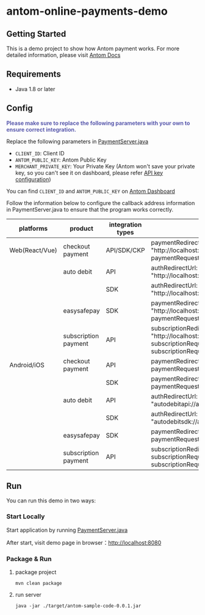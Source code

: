 # antom-online-payments-demo

## Getting Started

This is a demo project to show how Antom payment works. For more detailed information, please visit [Antom Docs](https://docs.antom.com/)

## Requirements

-   Java 1.8 or later

## Config
**<font color="#5A5AAD">Please make sure to replace the following parameters with your own to ensure correct integration.</font>**

Replace the following parameters in [PaymentServer.java]()-  `CLIENT_ID`: Client ID-  `ANTOM_PUBLIC_KEY`: Antom Public Key-  `MERCHANT_PRIVATE_KEY`: Your Private Key (Antom won't save your private key, so you can't see it on dashboard, please refer [API key configuration](https://docs.antom.com/ac/ref/key_config))
You can find `CLIENT_ID` and `ANTOM_PUBLIC_KEY` on [Antom Dashboard](https://dashboard.antom.com/global-payments/developers/quickStart)

Follow the information below to configure the callback address information in PaymentServer.java to ensure that the program works correctly.

| platforms      | product              | integration types | redirectUrl                                                                                                |
|----------------|----------------------|-------------------|------------------------------------------------------------------------------------------------------------|
| Web(React/Vue) | checkout payment     | API/SDK/CKP       | paymentRedirectUrl: "http://localhost:5173/index.html?paymentRequestId=" + paymentRequestId                |
|                | auto debit           | API               | authRedirectUrl: "http://localhost:5173/receiveAuthCode.html"                                              |
|                |                      | SDK               | authRedirectUrl: "http://localhost:5173/receiveAuthCode"                                                   |
|                | easysafepay          | SDK               | paymentRedirectUrl: "http://localhost:5173/index.html?paymentRequestId=" + paymentRequestId                |              
|                | subscription payment | API               | subscriptionRedirectUrl: "http://localhost:5173/index.html?subscriptionRequestId=" + subscriptionRequestId |
| Android/iOS    | checkout payment     | API               | paymentRedirectUrl: "cashierapi://app?paymentRequestId=" + paymentRequestId                                |
|                |                      | SDK               | paymentRedirectUrl: "cashiersdk://app?paymentRequestId=" + paymentRequestId                                |
|                | auto debit           | API               | authRedirectUrl: "autodebitapi://app/receiveAuthCode"                                                      |
|                |                      | SDK               | authRedirectUrl: "autodebitsdk://app/receiveAuthCode"                                                      |
|                | easysafepay          | SDK               | paymentRedirectUrl: "easysafepay://app?paymentRequestId=" + paymentRequestId                               |              
|                | subscription payment | API               | subscriptionRedirectUrl: "subscription://app?subscriptionRequestId=" + subscriptionRequestId               |

## Run
You can run this demo in two ways:

### Start Locally
Start application by running [PaymentServer.java]()

After start, visit demo page in browser：[http://localhost:8080](http://localhost:8080)

### Package & Run
1. package project
   ``` shell   mvn clean package   ```

2. run server
   ``` shell   java -jar ./target/antom-sample-code-0.0.1.jar   ```

